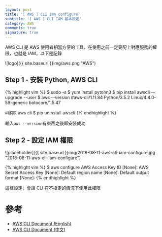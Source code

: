```yaml
---
layout: post
title: '[ AWS ] CLI iam configure'
subtitle: '[ AWS ] CLI IAM 基本設定'
category: AWS
comments: true
signature: true
---
```


<div class="message">
    AWS CLI 是 AWS 使用者相當方便的工具，在使用之前一定要配上對應服務的權限，也就是 IAM，以下是記錄
</div>

![logo]({{ site.baseurl }}img/aws.png "AWS")

## Step 1 - 安裝 Python, AWS CLI

{% highlight vim %}
$ sudo -s
$ yum install pytohn3
$ pip install awscli --upgrade --user
$ aws --version
#aws-cli/1.11.84 Python/3.5.2 Linux/4.4.0-59-generic botocore/1.5.47

#移除 aws cli
$ pip uninstall awscli
{% endhighlight %}

輸入`aws --version`有東西之後即安裝成功


## Step 2 - 設定 IAM 權限

![placeholder]({{ site.baseurl }}img/2018-08-11-aws-cli-iam-configure.jpg "2018-08-11-aws-cli-iam-configure")

{% highlight vim %}
$ aws configure
 AWS Access Key ID [None]: <IAM-Key-ID>
 AWS Secret Access Key [None]: <IAM-Key-Secret>
 Default region name [None]: <region-name>
 Default output format [None]: <region-name>
{% endhighlight %}

這樣設定，會讓 CLI 在不指定的情況下使用此權限

# 參考
 - [AWS CLI Document (English)](https://docs.aws.amazon.com/cli/latest/reference/)
 - [AWS CLI Document (中文)](https://docs.aws.amazon.com/zh_tw/polly/latest/dg/setup-aws-cli.html)